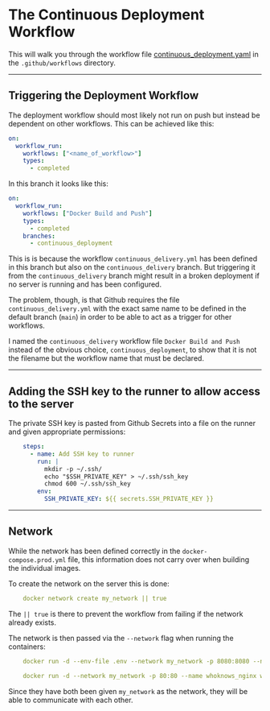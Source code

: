 # The Continuous Deployment Workflow

This will walk you through the workflow file [continuous_deployment.yaml](../.github/workflows/continuous_deployment.yml) in the `.github/workflows` directory.

---

## Triggering the Deployment Workflow

The deployment workflow should most likely not run on push but instead be dependent on other workflows. This can be achieved like this:

```yaml
on:
  workflow_run:
    workflows: ["<name_of_workflow>"]
    types:
      - completed
```

In this branch it looks like this:

```yaml
on:
  workflow_run:
    workflows: ["Docker Build and Push"]
    types:
      - completed
    branches:
      - continuous_deployment
```

This is is because the workflow `continuous_delivery.yml` has been defined in this branch but also on the `continuous_delivery` branch. But triggering it from the `continuous_delivery` branch might result in a broken deployment if no server is running and has been configured. 

The problem, though, is that Github requires the file `continuous_delivery.yml` with the exact same name to be defined in the default branch (`main`) in order to be able to act as a trigger for other workflows.

I named the `continuous_delivery` workflow file `Docker Build and Push` instead of the obvious choice, `continuous_deployment`, to show that it is not the filename but the workflow name that must be declared.

---

## Adding the SSH key to the runner to allow access to the server

The private SSH key is pasted from Github Secrets into a file on the runner and given appropriate permissions:

```yaml
    steps:
      - name: Add SSH key to runner
        run: |
          mkdir -p ~/.ssh/
          echo "$SSH_PRIVATE_KEY" > ~/.ssh/ssh_key
          chmod 600 ~/.ssh/ssh_key
        env:
          SSH_PRIVATE_KEY: ${{ secrets.SSH_PRIVATE_KEY }}
```

---

## Network

While the network has been defined correctly in the `docker-compose.prod.yml` file, this information does not carry over when building the individual images. 

To create the network on the server this is done:

```yaml
    docker network create my_network || true
```

The `|| true` is there to prevent the workflow from failing if the network already exists.

The network is then passed via the `--network` flag when running the containers:

```yaml
    docker run -d --env-file .env --network my_network -p 8080:8080 --name who-knows-inc/whoknows_variations_server:latest

    docker run -d --network my_network -p 80:80 --name whoknows_nginx who-knows-inc/whoknows_variations_nginx:latest
```

Since they have both been given `my_network` as the network, they will be able to communicate with each other.

